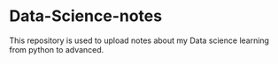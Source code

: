 # Data-Science-notes
This repository is used to upload notes about my Data science learning from python to advanced.
